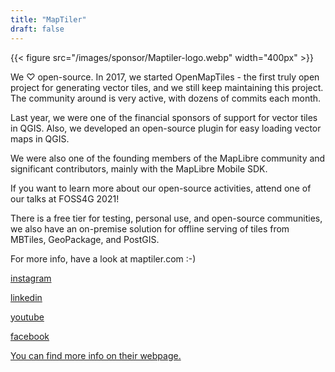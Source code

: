 ```yaml
---
title: "MapTiler"
draft: false
---
```


{{< figure src="/images/sponsor/Maptiler-logo.webp" width="400px" >}}

We ♡ open-source. In 2017, we started OpenMapTiles - the first truly open project for generating vector tiles, and we still keep maintaining this project. The community around is very active, with dozens of commits each month.

Last year, we were one of the financial sponsors of support for vector tiles in QGIS. Also, we developed an open-source plugin for easy loading vector maps in QGIS.

We were also one of the founding members of the MapLibre community and significant contributors, mainly with the MapLibre Mobile SDK.

If you want to learn more about our open-source activities, attend one of our talks at FOSS4G 2021!

There is a free tier for testing, personal use, and open-source communities, we also have an on-premise solution for offline serving of tiles from MBTiles, GeoPackage, and PostGIS.

For more info, have a look at maptiler.com :-)

[instagram](https://www.instagram.com/maptiler/)

[linkedin](https://www.linkedin.com/company/maptiler/)

[youtube](https://www.youtube.com/channel/UCubcQeWuBKvqpMu172CLEXw)

[facebook](https://www.facebook.com/MapTiler/)

[You can find more info on their webpage.](https://www.maptiler.com/)
